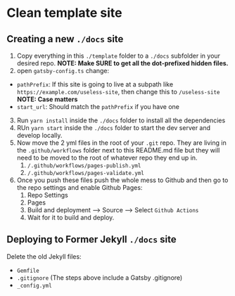# Clean template site

## Creating a new `./docs` site

1. Copy everything in this `./template` folder to a `./docs` subfolder in your desired repo. **NOTE: Make SURE to get all the dot-prefixed hidden files.** 
2. open `gatsby-config.ts` change:
  - `pathPrefix`: If this site is going to live at a subpath like `https://example.com/useless-site`, then change this to `/useless-site` **NOTE: Case matters**
  - `start_url`: Should match the `pathPrefix` if you have one

3. Run `yarn install` inside the `./docs` folder to install all the dependencies
4. RUn `yarn start` inside the `./docs` folder to start the dev server and develop locally.
5. Now move the 2 yml files in the root of your `.git` repo. They are living in the `.github/workflows` folder next to this README.md file but they will need to be moved to the root of whatever repo they end up in.
   1. `/.github/workflows/pages-publish.yml`
   2. `/.github/workflows/pages-validate.yml`
6. Once you push these files push the whole mess to Github and then go to the repo settings and enable Github Pages:
   1. Repo Settings
   2. Pages
   3. Build and deployment --> Source --> Select `Github Actions`
   4. Wait for it to build and deploy.

## Deploying to Former Jekyll `./docs` site

Delete the old Jekyll files:

- `Gemfile`
- `.gitignore` (The steps above include a Gatsby .gitignore)
- `_config.yml`